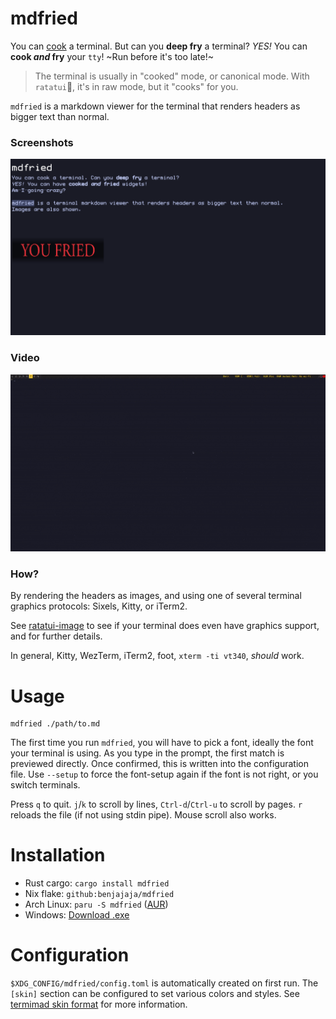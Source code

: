 # mdfried

You can [cook](https://ratatui.rs/) a terminal. But can you **deep fry** a terminal?
_YES!_ You can **cook _and_ fry** your `tty`! ~Run before it's too late!~

> The terminal is usually in "cooked" mode, or canonical mode.
> With `ratatui`🐁, it's in raw mode, but it "cooks" for you.

`mdfried` is a markdown viewer for the terminal that renders headers as bigger text than normal.

### Screenshots

![Screenshot](./assets/screenshot_1.png)

### Video

![Screenshot](./assets/demo.gif)

### How?

By rendering the headers as images, and using one of several terminal graphics protocols: Sixels,
Kitty, or iTerm2.

See [ratatui-image](https://github.com/benjajaja/ratatui-image?tab=readme-ov-file#compatibility-matrix)
to see if your terminal does even have graphics support, and for further details.

In general, Kitty, WezTerm, iTerm2, foot, `xterm -ti vt340`, _should_ work.

# Usage

```
mdfried ./path/to.md
```

The first time you run `mdfried`, you will have to pick a font, ideally the font your terminal is
using. As you type in the prompt, the first match is previewed directly. Once confirmed, this is
written into the configuration file. Use `--setup` to force the font-setup again if the font is not
right, or you switch terminals.

Press `q` to quit. `j`/`k` to scroll by lines, `Ctrl-d`/`Ctrl-u` to scroll by pages. `r` reloads
the file (if not using stdin pipe). Mouse scroll also works.

# Installation

- Rust cargo: `cargo install mdfried`
- Nix flake: `github:benjajaja/mdfried`
- Arch Linux: `paru -S mdfried` ([AUR](https://aur.archlinux.org/packages/mdfried))
- Windows: [Download .exe](https://github.com/benjajaja/mdfried/releases/latest)

# Configuration

`$XDG_CONFIG/mdfried/config.toml` is automatically created on first run.
The `[skin]` section can be configured to set various colors and styles.
See [termimad skin format](https://github.com/Canop/termimad/blob/main/examples/serialize-skin/skin.hjson)
for more information.
